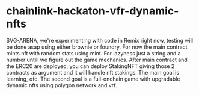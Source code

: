 # chainlink-hackaton-vfr-dynamic-nfts

SVG-ARENA, we're experimenting with code in Remix right now, testing will be done asap using either brownie or foundry. 
For now the main contract mints nft with random stats using mint. For lazyness just a string and a number untill we figure out the game mechanics.
After main contract and the ERC20 are deployed, you can deploy StakingNFT giving those 2 contracts as argument and it will handle nft stakings.
The main goal is learning, ofc. The second goal is a full-onchain game with upgradable dynamic nfts using polygon network and vrf.
